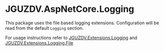# JGUZDV.AspNetCore.Logging

This package uses the file based logging extensions.
Configuration will be read from the default `Logging` section.

For usage instructions refer to 
[JGUZDV.Extensions.Logging](https://www.nuget.org/packages/JGUZDV.Extensions.Logging/) 
and 
[JGUZDV.Extensions.Logging.File](https://www.nuget.org/packages/JGUZDV.Extensions.Logging.File/) 
